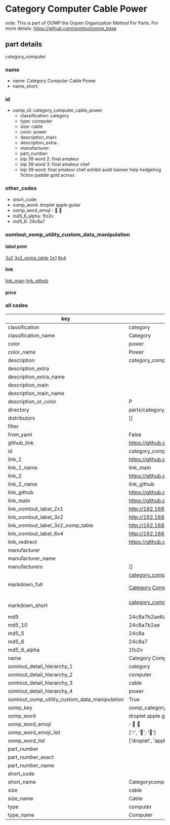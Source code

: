 # Category Computer Cable Power  

note: This is part of OOMP the Oopen Organization Method For Parts. For more details: https://github.com/oomlout/oomp_base

##  part details
  



category_computer



### name
* name: Category Computer Cable Power
* name_short: 
### id
* oomp_id: category_computer_cable_power
  * classification: category
  * type: computer
  * size: cable
  * color: power
  * description_main: 
  * description_extra: 
  * manufacturer: 
  * part_number: 
  * bip 39 word 2: final amateur
  * bip 39 word 3: final amateur chef
  * bip 39 word: final amateur chef exhibit audit banner help hedgehog fiction paddle gold across

### other_codes
* short_code: 
* oomp_word: droplet apple guitar
* oomp_word_emoji :droplet: :apple: :guitar:
* md5_6_alpha: 1fo2v
* md5_6: 24c8a7






### oomlout_oomp_utility_custom_data_manipulation
#### label print
[3x2](http://192.168.1.245:1112/?label=oomp%201fo2v)
[3x2_oomp_table](http://192.168.1.108:1112/?label=oomp%201fo2v)
[2x1](http://192.168.1.242:1112/?label=oomp%201fo2v)
[6x4](http://192.168.1.55:1112/?label=oomp%201fo2v)    

#### link

[link_main](https://github.com/oomlout/oomlout_oomp_version_1_messy/tree/main/parts/category_computer_cable_power) [link_github](https://github.com/oomlout/oomlout_oomp_version_1_messy/tree/main/parts/category_computer_cable_power)                             

#### price







### all codes 
| key | value |  
| --- | --- |  
| classification | category |  
| classification_name | Category |  
| color | power |  
| color_name | Power |  
| description | category_computer |  
| description_extra |  |  
| description_extra_name |  |  
| description_main |  |  
| description_main_name |  |  
| description_or_color | P  |  
| directory | parts/category_computer_cable_power |  
| distributors | [] |  
| filter |  |  
| from_yaml | False |  
| github_link | https://github.com/oomlout/oomlout_oomp_part_src/tree/main/parts/category_computer_cable_power |  
| id | category_computer_cable_power |  
| link_1 | https://github.com/oomlout/oomlout_oomp_version_1_messy/tree/main/parts/category_computer_cable_power |  
| link_1_name | link_main |  
| link_2 | https://github.com/oomlout/oomlout_oomp_version_1_messy/tree/main/parts/category_computer_cable_power |  
| link_2_name | link_github |  
| link_github | https://github.com/oomlout/oomlout_oomp_version_1_messy/tree/main/parts/category_computer_cable_power |  
| link_main | https://github.com/oomlout/oomlout_oomp_version_1_messy/tree/main/parts/category_computer_cable_power |  
| link_oomlout_label_2x1 | http://192.168.1.242:1112/?label=oomp%201fo2v |  
| link_oomlout_label_3x2 | http://192.168.1.245:1112/?label=oomp%201fo2v |  
| link_oomlout_label_3x2_oomp_table | http://192.168.1.108:1112/?label=oomp%201fo2v |  
| link_oomlout_label_6x4 | http://192.168.1.55:1112/?label=oomp%201fo2v |  
| link_redirect | https://github.com/oomlout/oomlout_oomp_version_1_messy/tree/main/parts/category_computer_cable_power |  
| manufacturer |  |  
| manufacturer_name |  |  
| manufacturers | [] |  
| markdown_full | [category_computer_cable_power](none)<br>[](none)<br>[Category Computer Cable Power](none)<br><br> |  
| markdown_short | [category_computer_cable_power](none)<br><br> |  
| md5 | 24c8a7b2ae6a8d60490784f84e81eab4 |  
| md5_10 | 24c8a7b2ae |  
| md5_5 | 24c8a |  
| md5_6 | 24c8a7 |  
| md5_6_alpha | 1fo2v |  
| name | Category Computer Cable Power |  
| oomlout_detail_hierarchy_1 | category |  
| oomlout_detail_hierarchy_2 | computer |  
| oomlout_detail_hierarchy_3 | cable |  
| oomlout_detail_hierarchy_4 | power |  
| oomlout_oomp_utility_custom_data_manipulation | True |  
| oomp_key | oomp_category_computer_cable_power |  
| oomp_word | droplet apple guitar |  
| oomp_word_emoji | :droplet: :apple: :guitar: |  
| oomp_word_emoji_list | [':droplet:', ':apple:', ':guitar:'] |  
| oomp_word_list | ['droplet', 'apple', 'guitar'] |  
| part_number |  |  
| part_number_exact |  |  
| part_number_name |  |  
| short_code |  |  
| short_name | Categorycomputer |  
| size | cable |  
| size_name | Cable |  
| type | computer |  
| type_name | Computer |  
